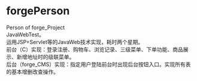 # forgePerson
Person of forge_Project<br/>
JavaWebTest。<br/>
运用JSP+Servlet等的JavaWeb技术实现，耗时两个星期。<br/>
前台（C）实现：登录注册、购物车、浏览记录、三级菜单、下单功能、商品展示、新增地址时的级联菜单。<br/>
后台（forge_CMS）实现：指定用户登陆前台时出现后台按钮入口。实现所有表的基本增删改查操作。
